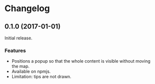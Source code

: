 Changelog
=========

## 0.1.0 (2017-01-01)

Initial release.

### Features

* Positions a popup so that the whole content is visible without moving the map.
* Available on npmjs.
* Limitation: tips are not drawn.